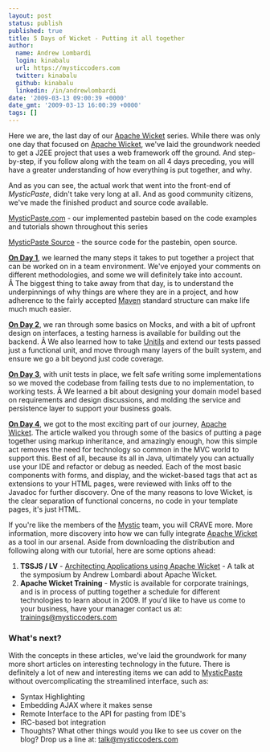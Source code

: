 ```yaml
---
layout: post
status: publish
published: true
title: 5 Days of Wicket - Putting it all together
author:
  name: Andrew Lombardi
  login: kinabalu
  url: https://mysticcoders.com
  twitter: kinabalu
  github: kinabalu
  linkedin: /in/andrewlombardi
date: '2009-03-13 09:00:39 +0000'
date_gmt: '2009-03-13 16:00:39 +0000'
tags: []
---
```

Here we are, the last day of our [Apache Wicket](http://wicket.apache.org) series. While there was only one day that focused on [Apache Wicket](http://wicket.apache.org), we've laid the groundwork needed to get a J2EE project that uses a web framework off the ground. And step-by-step, if you follow along with the team on all 4 days preceding, you will have a greater understanding of how everything is put together, and why.

And as you can see, the actual work that went into the front-end of <em>MysticPaste</em>, didn't take very long at all. And as good community citizens, we've made the finished product and source code available.

<!--more-->
[MysticPaste.com](http://www.mysticpaste.com) - our implemented pastebin based on the code examples and tutorials shown throughout this series

[MysticPaste Source](http://kenai.com/projects/mystic-apps) - the source code for the pastebin, open source.

[**On Day 1**](/blog/5-days-of-wicket-day-1), we learned the many steps it takes to put together a project that can be worked on in a team environment. We've enjoyed your comments on different methodologies, and some we will definitely take into account. Â The biggest thing to take away from that day, is to understand the underpinnings of why things are where they are in a project, and how adherence to the fairly accepted [Maven](http://maven.apache.org) standard structure can make life much much easier.

[**On Day 2**](/blog/5-days-of-wicket-writing-the-tests), we ran through some basics on Mocks, and with a bit of upfront design on interfaces, a testing harness is available for building out the backend. Â We also learned how to take [Unitils](http://www.unitils.org/) and extend our tests passed just a functional unit, and move through many layers of the built system, and ensure we go a bit beyond just code coverage.

[**On Day 3**](/blog/5-days-of-wicket-day-designing-the-backend), with unit tests in place, we felt safe writing some implementations so we moved the codebase from failing tests due to no implementation, to working tests. Â We learned a bit about designing your domain model based on requirements and design discussions, and molding the service and persistence layer to support your business goals.

[**On Day 4**](/blog/5-days-of-wicket-the-ui), we got to the most exciting part of our journey, [Apache Wicket](http://wicket.apache.org). The article walked you through some of the basics of putting a page together using markup inheritance, and amazingly enough, how this simple act removes the need for technology so common in the MVC world to support this. Best of all, because its all in Java, ultimately you can actually use your IDE and refactor or debug as needed. Each of the most basic components with forms, and display, and the wicket-based tags that act as extensions to your HTML pages, were reviewed with links off to the Javadoc for further discovery. One of the many reasons to love Wicket, is the clear separation of functional concerns, no code in your template pages, it's just HTML.

If you're like the members of the [Mystic](https://mysticcoders.com) team, you will CRAVE more. More information, more discovery into how we can fully integrate [Apache Wicket](http://wicket.apache.org) as a tool in our arsenal. Aside from downloading the distribution and following along with our tutorial, here are some options ahead:

1. **TSSJS / LV** - <a href="http://javasymposium.techtarget.com/html/frameworks.html#ALombardiWicket" target="_blank">Architecting Applications using Apache Wicket</a> - A talk at the symposium by Andrew Lombardi about Apache Wicket.
2. **Apache Wicket Training** - Mystic is available for corporate trainings, and is in process of putting together a schedule for different technologies to learn about in 2009. If you'd like to have us come to your business, have your manager contact us at: <a href="mailto:tr&#97;&#105;&#110;&#105;&#110;&#103;s&#64;m&#121;&#115;&#116;&#105;&#99;&#99;&#111;&#100;&#101;&#114;&#115;&#46;co&#109;">&#116;&#114;&#97;&#105;n&#105;&#110;&#103;&#115;&#64;&#109;&#121;&#115;&#116;&#105;c&#99;&#111;d&#101;rs&#46;&#99;&#111;m</a>

### What's next?
With the concepts in these articles, we've laid the groundwork for many more short articles on interesting technology in the future. There is definitely a lot of new and interesting items we can add to [MysticPaste](http://www.mysticpaste.com) without overcomplicating the streamlined interface, such as:

- Syntax Highlighting
- Embedding AJAX where it makes sense
- Remote Interface to the API for pasting from IDE's
- IRC-based bot integration
- Thoughts?  What other things would you like to see us cover on the blog?  Drop us a line at: <a href="mailto:&#116;&#97;&#108;&#107;&#64;mys&#116;&#105;cc&#111;&#100;&#101;&#114;&#115;&#46;&#99;&#111;&#109;">&#116;&#97;l&#107;&#64;&#109;&#121;&#115;&#116;&#105;&#99;c&#111;der&#115;&#46;&#99;&#111;&#109;</a>